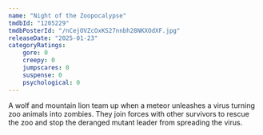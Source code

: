 ```yaml
---
name: "Night of the Zoopocalypse"
tmdbId: "1205229"
tmdbPosterId: "/nCejOVZcOxKS27nnbh28NKXOdXF.jpg"
releaseDate: "2025-01-23"
categoryRatings:
    gore: 0
    creepy: 0
    jumpscares: 0
    suspense: 0
    psychological: 0
---
```

A wolf and mountain lion team up when a meteor unleashes a virus turning zoo animals into zombies. They join forces with other survivors to rescue the zoo and stop the deranged mutant leader from spreading the virus.
